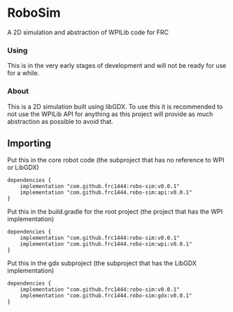 # RoboSim
A 2D simulation and abstraction of WPILib code for FRC 
### Using
This is in the very early stages of development and will not be ready for use for a while.

### About
This is a 2D simulation built using libGDX. To use this it is recommended to
not use the WPILib API for anything as this project will provide as much abstraction as possible to avoid that.

## Importing
Put this in the core robot code (the subproject that has no reference to WPI or LibGDX)
```
dependencies {
    implementation "com.github.frc1444:robo-sim:v0.0.1"
    implementation "com.github.frc1444.robo-sim:api:v0.0.1"
}
```
Put this in the build.gradle for the root project (the project that has the WPI implementation)
```
dependencies {
    implementation "com.github.frc1444:robo-sim:v0.0.1"
    implementation "com.github.frc1444.robo-sim:wpi:v0.0.1"
}
```
Put this in the gdx subproject (the subproject that has the LibGDX implementation)
```
dependencies {
    implementation "com.github.frc1444:robo-sim:v0.0.1"
    implementation "com.github.frc1444.robo-sim:gdx:v0.0.1"
}
```

